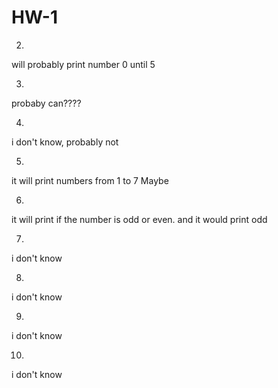 # HW-1

2)
will probably print number 0 until 5

3)
probaby can????

4)
i don't know, probably not

5)
it will print numbers from 1 to 7 Maybe

6)
it will print if the number is odd or even. and it would print odd

7)
i don't know

8)
i don't know

9)
i don't know 

10)
i don't know

